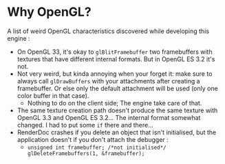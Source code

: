 # Why OpenGL?

A list of weird OpenGL characteristics discovered while developing this engine :

* On OpenGL 33, it's okay to `glBlitFramebuffer` two framebuffers with textures that have different internal formats. But in OpenGL ES 3.2 it's not.
* Not very weird, but kinda annoying when your forget it: make sure to always call `glDrawBuffers` with your attachments after creating a framebuffer. Or else only the default attachment will be used (only one color buffer in that case).
    * Nothing to do on the client side; The engine take care of that.
* The same texture creation path doesn't produce the same texture with OpenGL 3.3 and OpenGL ES 3.2... The internal format somewhat changed. I had to put some `if` there and there... 
* RenderDoc crashes if you delete an object that isn't initialised, but the application doesn't if you don't attach the debugger :
    * `unsigned int framebuffer; /*not initialised*/ glDeleteFramebuffers(1, &framebuffer);`